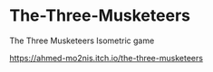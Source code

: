 # The-Three-Musketeers
The Three Musketeers Isometric game

https://ahmed-mo2nis.itch.io/the-three-musketeers
